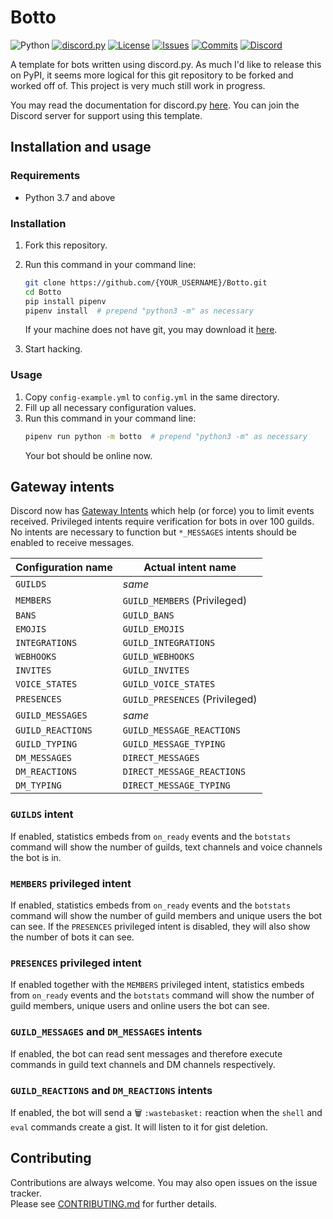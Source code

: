 # Botto

![Python][python-shield]
[![discord.py][discordpy-shield]][discordpy-url]
[![License][license-shield]][license-url]
[![Issues][issues-shield]][issues-url]
[![Commits][commits-shield]][commits-url]
[![Discord][discord-shield]][discord-url]

[python-shield]: https://img.shields.io/badge/python-3.7%20%7C%203.8-blue.svg
[discordpy-shield]: https://img.shields.io/badge/discord.py-1.5.0-g
[discordpy-url]: https://github.com/Rapptz/discord.py/tree/v1.5.0
[license-shield]: https://img.shields.io/github/license/MusicOnline/Botto
[license-url]: https://github.com/MusicOnline/Botto/blob/master/LICENSE
[issues-shield]: https://img.shields.io/github/issues/MusicOnline/Botto
[issues-url]: https://github.com/MusicOnline/Botto/issues
[commits-shield]: https://img.shields.io/github/commit-activity/m/MusicOnline/Botto
[commits-url]: https://github.com/MusicOnline/Botto/commits
[discord-shield]: https://img.shields.io/discord/470114854762577920?color=%237289DA&label=chat%2Fsupport&logo=discord&logoColor=white
[discord-url]: https://discord.gg/wp7Wxzs

A template for bots written using discord.py.
As much I'd like to release this on PyPI, it seems more logical for this git repository to be forked and worked off of.
This project is very much still work in progress.

You may read the documentation for discord.py [here](https://discordpy.readthedocs.io/en/latest/index.html).
You can join the Discord server for support using this template.

## Installation and usage

### Requirements

-   Python 3.7 and above

### Installation

1. Fork this repository.

2. Run this command in your command line:

    ```bash
    git clone https://github.com/{YOUR_USERNAME}/Botto.git
    cd Botto
    pip install pipenv
    pipenv install  # prepend "python3 -m" as necessary
    ```

    If your machine does not have git, you may download it [here](https://git-scm.com/download/win).

3. Start hacking.

### Usage

1. Copy `config-example.yml` to `config.yml` in the same directory.
2. Fill up all necessary configuration values.
3. Run this command in your command line:
    ```bash
    pipenv run python -m botto  # prepend "python3 -m" as necessary
    ```
    Your bot should be online now.

## Gateway intents

Discord now has [Gateway Intents][gateway-intents-docs] which help (or force) you to limit events received. Privileged intents require verification for bots in over 100 guilds. No intents are necessary to function but `*_MESSAGES` intents should be enabled to receive messages.

| Configuration name | Actual intent name             |
| ------------------ | ------------------------------ |
| `GUILDS`           | _same_                         |
| `MEMBERS`          | `GUILD_MEMBERS` (Privileged)   |
| `BANS`             | `GUILD_BANS`                   |
| `EMOJIS`           | `GUILD_EMOJIS`                 |
| `INTEGRATIONS`     | `GUILD_INTEGRATIONS`           |
| `WEBHOOKS`         | `GUILD_WEBHOOKS`               |
| `INVITES`          | `GUILD_INVITES`                |
| `VOICE_STATES`     | `GUILD_VOICE_STATES`           |
| `PRESENCES`        | `GUILD_PRESENCES` (Privileged) |
| `GUILD_MESSAGES`   | _same_                         |
| `GUILD_REACTIONS`  | `GUILD_MESSAGE_REACTIONS`      |
| `GUILD_TYPING`     | `GUILD_MESSAGE_TYPING`         |
| `DM_MESSAGES`      | `DIRECT_MESSAGES`              |
| `DM_REACTIONS`     | `DIRECT_MESSAGE_REACTIONS`     |
| `DM_TYPING`        | `DIRECT_MESSAGE_TYPING`        |

[gateway-intents-docs]: https://discord.com/developers/docs/topics/gateway#gateway-intents

### `GUILDS` intent

If enabled, statistics embeds from `on_ready` events and the `botstats` command will show the number of guilds, text channels and voice channels the bot is in.

### `MEMBERS` privileged intent

If enabled, statistics embeds from `on_ready` events and the `botstats` command will show the number of guild members and unique users the bot can see. If the `PRESENCES` privileged intent is disabled, they will also show the number of bots it can see.

### `PRESENCES` privileged intent

If enabled together with the `MEMBERS` privileged intent, statistics embeds from `on_ready` events and the `botstats` command will show the number of guild members, unique users and online users the bot can see.

### `GUILD_MESSAGES` and `DM_MESSAGES` intents

If enabled, the bot can read sent messages and therefore execute commands in guild text channels and DM channels respectively.

### `GUILD_REACTIONS` and `DM_REACTIONS` intents

If enabled, the bot will send a 🗑️ `:wastebasket:` reaction when the `shell` and `eval` commands create a gist. It will listen to it for gist deletion.

## Contributing

Contributions are always welcome. You may also open issues on the issue tracker.<br>
Please see [CONTRIBUTING.md](./CONTRIBUTING.md) for further details.
